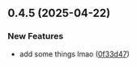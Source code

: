 ## 0.4.5 (2025-04-22)


### New Features

* add some things lmao ([0f33d47](https://github.com/manga-you-know/desktop/commit/0f33d47f895a7da918f7fb66b52b20367b6b7487))

